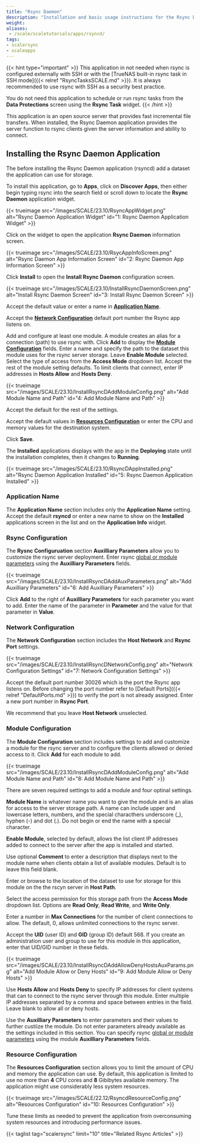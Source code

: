 ```yaml
---
title: "Rsync Daemon"
description: "Installation and basic usage instructions for the Rsync Daemon application."
weight:
aliases:
 - /scale/scaletutorials/apps/rsyncd/
tags:
- scalersync
- scaleapps
---
```


{{< hint type="important" >}}
This application in not needed when rsync is configured externally with SSH or with the [TrueNAS built-in rsync task in SSH mode]({{< relref "RsyncTasksSCALE.md" >}}).
It is always recommended to use rsync with SSH as a security best practice.

You do not need this application to schedule or run rsync tasks from the **Data Protections** screen using the **Rsync Task** widget.
{{< /hint >}}

This application is an open source server that provides fast incremental file transfers. 
When installed, the Rsync Daemon application provides the server function to rsync clients given the server information and ability to connect.

## Installing the Rsync Daemon Application 
The before installing the Rsync Daemon application (rsyncd) add a dataset the application can use for storage. 

To install this application, go to **Apps**, click on **Discover Apps**, then either begin typing rsync into the search field or scroll down to locate the **Rsync Daemon** application widget.

{{< trueimage src="/images/SCALE/23.10/RsyncAppWidget.png" alt="Rsync Daemon Application Widget" id="1: Rsync Daemon Application Widget" >}}

Click on the widget to open the application **Rsync Daemon** information screen.

{{< trueimage src="/images/SCALE/23.10/RsycAppInfoScreen.png" alt="Rsync Daemon App Information Screen" id="2: Rsync Daemon App Information Screen" >}}

Click **Install** to open the **Install Rsync Daemon** configuration screen.

{{< trueimage src="/images/SCALE/23.10/InstallRsyncDaemonScreen.png" alt="Install Rsync Daemon Screen" id="3: Install Rsync Daemon Screen" >}}

Accept the default value or enter a name in **[Application Name](#application-name)**. 

Accept the **[Network Configuration](#network-configuration)** default port number the Rsync app listens on. 

Add and configure at least one module. 
A module creates an alias for a connection (path) to use rsync with. 
Click **Add** to display the **[Module Configuration](#module-configuration)** fields. 
Enter a name and specify the path to the dataset this module uses for the rsync server storage. 
Leave **Enable Module** selected. 
Select the type of access from the **Access Mode** dropdown list. 
Accept the rest of the module setting defaults.
To limit clients that connect, enter IP addresses in **Hosts Allow** and **Hosts Deny**.

{{< trueimage src="/images/SCALE/23.10/InstallRsyncDAddModuleConfig.png" alt="Add Module Name and Path" id="4: Add Module Name and Path" >}}  

Accept the default for the rest of the settings.

Accept the default values in **[Resources Configuration](#resource-configuration)** or enter the CPU and memory values for the destination system.

Click **Save**.

The **Installed** applications displays with the app in the **Deploying** state until the installation completes, then it changes to **Running**.

{{< trueimage src="/images/SCALE/23.10/RsyncDAppInstalled.png" alt="Rsync Daemon Application Installed" id="5: Rsync Daemon Application Installed" >}} 

### Application Name
The **Application Name** section includes only the **Application Name** setting. Accept the default **rsyncd** or enter a new name to show on the **Installed** applications screen in the list and on the **Application Info** widget.

### Rsync Configuration
The **Rysnc Configuruation** section **Auxilliary Parameters** allow you to customize the rsync server deployment.
Enter rsync [global or module parameters](https://www.samba.org/ftp/rsync/rsyncd.conf.html) using the **Auxilliary Parameters** fields.

{{< trueimage src="/images/SCALE/23.10/InstallRsyncDAddAuxParameters.png" alt="Add Auxilliary Parameters" id="6: Add Auxilliary Parameters" >}} 

Click **Add** to the right of **Auxilliary Parameters** for each parameter you want to add. 
Enter the name of the parameter in **Parameter** and the value for that parameter in **Value**. 

### Network Configuration
The **Network Configuration** section includes the **Host Network** and **Rsync Port** settings.

{{< trueimage src="/images/SCALE/23.10/InstallRsyncDNetworkConfig.png" alt="Network Configuration Settings" id="7: Network Configuration Settings" >}} 

Accept the default port number 30026 which is the port the Rsync app listens on. 
Before changing the port number refer to [Default Ports]({{< relref "DefaultPorts.md" >}}) to verify the port is not already assigned. Enter a new port number in **Rsync Port**. 

We recommend that you leave **Host Network** unselected. 

### Module Configuration

The **Module Configuration** section includes settings to add and customize a module for the rsync server and to configure the clients allowed or denied access to it.
Click **Add** for each module to add.

{{< trueimage src="/images/SCALE/23.10/InstallRsyncDAddModuleConfig.png" alt="Add Module Name and Path" id="8: Add Module Name and Path" >}}  

There are seven required settings to add a module and four optinal settings.

**Module Name** is whatever name you want to give the module and is an alias for access to the server storage path. 
A name can include upper and lowercase letters, numbers, and the special characthers underscore (_), hyphen (-) and dot (.). 
Do not begin or end the name with a special character.

**Enable Module**, selected by default, allows the list client IP addresses added to connect to the server after the app is installed and started.

Use optional **Comment** to enter a description that displays next to the module name when clients obtain a list of available modules. 
Default is to leave this field blank.

Enter or browse to the location of the dataset to use for storage for this module on the the rscyn server in **Host Path**.

Select the access permission for this storage path from the **Access Mode** dropdown list. Options are **Read Only**, **Read Write**, and **Write Only**.

Enter a number in **Max Connections** for the number of client connections to allow. The default, 0, allows unlimited connections to the rsync server. 

Accept the **UID** (user ID) and **GID** (group ID) default 568. If you create an administration user and group to use for this module in this application, enter that UID/GID number in these fields.

{{< trueimage src="/images/SCALE/23.10/InstallRsyncDAddAllowDenyHostsAuxParams.png" alt="Add Module Allow or Deny Hosts" id="9: Add Module Allow or Deny Hosts" >}} 

Use **Hosts Allow** and **Hosts Deny** to specify IP addresses for client systems that can to connect to the rsync server through this module. 
Enter multiple IP addresses separated by a comma and space between entries in the field. 
Leave blank to allow all or deny hosts.

Use the **Auxilliary Parameters** to enter parameters and their values to further custiize the module. 
Do not enter parameters already available as the settings included in this section. 
You can specify rsync [global or module parameters](https://www.samba.org/ftp/rsync/rsyncd.conf.html) using the module **Auxilliary Parameters** fields.

### Resource Configuration

The **Resources Configuration** section allows you to limit the amount of CPU and memory the application can use. 
By default, this application is limited to use no more than **4** CPU cores and **8** Gibibytes available memory.
The application might use considerably less system resources.

{{< trueimage src="/images/SCALE/22.12/RsyncdResourceConfig.png" alt="Resources Configuration" id="10: Resources Configuration" >}}

Tune these limits as needed to prevent the application from overconsuming system resources and introducing performance issues.

{{< taglist tag="scalersync" limit="10" title="Related Rsync Articles" >}}

